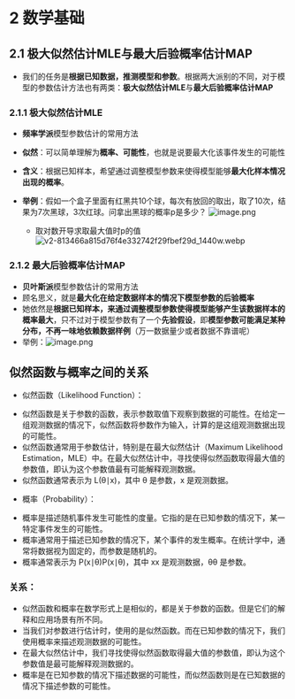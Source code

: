 # 2 数学基础
## 2.1 极大似然估计MLE与最大后验概率估计MAP
+ 我们的任务是**根据已知数据，推测模型和参数**。根据两大派别的不同，对于模型的参数估计方法也有两类：**极大似然估计MLE**与**最大后验概率估计MAP**
### 2.1.1 极大似然估计MLE
+ **频率学派**模型参数估计的常用方法
+ **似然**：可以简单理解为**概率、可能性**，也就是说要最大化该事件发生的可能性
+ **含义**：根据已知样本，希望通过调整模型参数来使得模型能够**最大化样本情况出现的概率**。

+ **举例**：假如一个盒子里面有红黑共10个球，每次有放回的取出，取了10次，结果为7次黑球，3次红球。问拿出黑球的概率p是多少？  ![image.png](https://aquazone.oss-cn-guangzhou.aliyuncs.com/20240319180217.png)
  + 取对数开导求取最大值时p的值![v2-813466a815d76f4e332742f29fbef29d_1440w.webp](https://aquazone.oss-cn-guangzhou.aliyuncs.com/v2-813466a815d76f4e332742f29fbef29d_1440w.webp)

### 2.1.2 最大后验概率估计MAP
+ **贝叶斯派**模型参数估计的常用方法
+ 顾名思义，就是**最大化在给定数据样本的情况下模型参数的后验概率**
+ 她依然是**根据已知样本，来通过调整模型参数使得模型能够产生该数据样本的概率最大**，只不过对于模型参数有了一个**先验假设**，即**模型参数可能满足某种分布，不再一味地依赖数据样例**（万一数据量少或者数据不靠谱呢）
+ 举例：![image.png](https://aquazone.oss-cn-guangzhou.aliyuncs.com/20240325160705.png)

## 似然函数与概率之间的关系
+ 似然函数（Likelihood Function）：
- 似然函数是关于参数的函数，表示参数取值下观察到数据的可能性。在给定一组观测数据的情况下，似然函数将参数作为输入，计算的是这组观测数据出现的可能性。
- 似然函数通常用于参数估计，特别是在最大似然估计（Maximum Likelihood Estimation，MLE）中。在最大似然估计中，寻找使得似然函数取得最大值的参数值，即认为这个参数值最有可能解释观测数据。
- 似然函数通常表示为 L(θ∣x)，其中 θ 是参数，x 是观测数据。

+ 概率（Probability）：

- 概率是描述随机事件发生可能性的度量。它指的是在已知参数的情况下，某一特定事件发生的可能性。
- 概率通常用于描述已知参数的情况下，某个事件的发生概率。在统计学中，通常将数据视为固定的，而参数是随机的。
- 概率通常表示为 P(x∣θ)P(x∣θ)，其中 xx 是观测数据，θθ 是参数。

### 关系：

- 似然函数和概率在数学形式上是相似的，都是关于参数的函数。但是它们的解释和应用场景有所不同。
- 当我们对参数进行估计时，使用的是似然函数。而在已知参数的情况下，我们使用概率来描述观测数据的可能性。
- 在最大似然估计中，我们寻找使得似然函数取得最大值的参数值，即认为这个参数值是最可能解释观测数据的。
- 概率是在已知参数的情况下描述数据的可能性，而似然函数则是在已知数据的情况下描述参数的可能性。